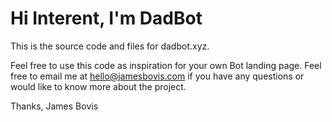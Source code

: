 # Hi Interent, I'm DadBot

This is the source code and files for dadbot.xyz.

Feel free to use this code as inspiration for your own Bot landing page. Feel free to email me at hello@jamesbovis.com if you have any questions or would like to know more about the project.

Thanks,
James Bovis
